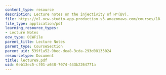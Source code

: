 ```yaml
---
content_type: resource
description: Lecture notes on the injectivity of H*(BV).
file: https://ol-ocw-studio-app-production.s3.amazonaws.com/courses/18-917-topics-in-algebraic-topology-the-sullivan-conjecture-fall-2007/6eb13ec5cf01a6487074443b2264771a_lecture9.pdf
file_type: application/pdf
learning_resource_types:
- Lecture Notes
ocw_type: OCWFile
parent_title: Lecture Notes
parent_type: CourseSection
parent_uid: 539f1a52-9bec-dea8-3cda-293d08133024
resourcetype: Document
title: lecture9.pdf
uid: 6eb13ec5-cf01-a648-7074-443b2264771a
---
```

